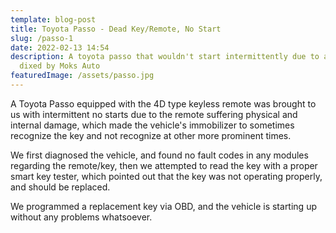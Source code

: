 ```yaml
---
template: blog-post
title: Toyota Passo - Dead Key/Remote, No Start
slug: /passo-1
date: 2022-02-13 14:54
description: A toyota passo that wouldn't start intermittently due to a bad key,
  dixed by Moks Auto
featuredImage: /assets/passo.jpg
---
```

A Toyota Passo equipped with the 4D type keyless remote was brought to us with intermittent no starts due to the remote suffering physical and internal damage, which made the vehicle's immobilizer to sometimes recognize the key and not recognize at other more prominent times.

We first diagnosed the vehicle, and found no fault codes in any modules regarding the remote/key, then we attempted to read the key with a proper smart key tester, which pointed out that the key was not operating properly, and should be replaced.

We programmed a replacement key via OBD, and the vehicle is starting up without any problems whatsoever.